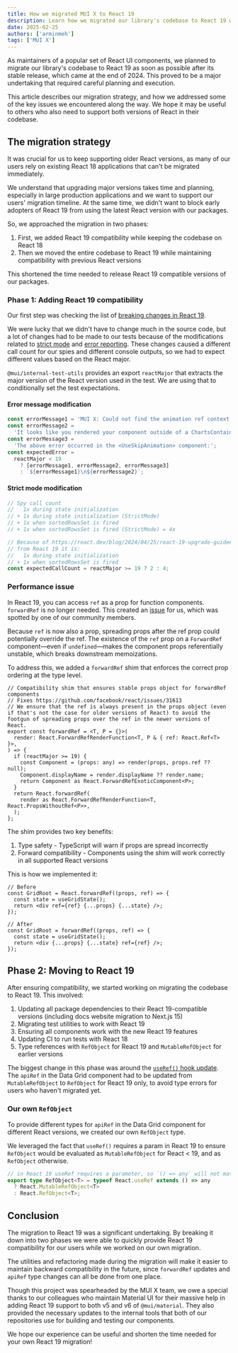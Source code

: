 ```yaml
---
title: How we migrated MUI X to React 19
description: Learn how we migrated our library's codebase to React 19 while maintaining backward compatibility.
date: 2025-02-25
authors: ['arminmeh']
tags: ['MUI X']
---
```


As maintainers of a popular set of React UI components, we planned to migrate our library's codebase to React 19 as soon as possible after its stable release, which came at the end of 2024.
This proved to be a major undertaking that required careful planning and execution.

This article describes our migration strategy, and how we addressed some of the key issues we encountered along the way.
We hope it may be useful to others who also need to support both versions of React in their codebase.

## The migration strategy

It was crucial for us to keep supporting older React versions, as many of our users rely on existing React 18 applications that can't be migrated immediately.

We understand that upgrading major versions takes time and planning, especially in large production applications and we want to support our users' migration timeline.
At the same time, we didn't want to block early adopters of React 19 from using the latest React version with our packages.

So, we approached the migration in two phases:

1. First, we added React 19 compatibility while keeping the codebase on React 18
2. Then we moved the entire codebase to React 19 while maintaining compatibility with previous React versions

This shortened the time needed to release React 19 compatible versions of our packages.

### Phase 1: Adding React 19 compatibility

Our first step was checking the list of [breaking changes in React 19](https://react.dev/blog/2024/04/25/react-19-upgrade-guide#breaking-changes).

We were lucky that we didn't have to change much in the source code, but a lot of changes had to be made to our tests because of the modifications related to [strict mode](https://react.dev/blog/2024/04/25/react-19-upgrade-guide#strict-mode-improvements) and [error reporting](https://react.dev/blog/2024/04/25/react-19-upgrade-guide#errors-in-render-are-not-re-thrown).
These changes caused a different call count for our spies and different console outputs, so we had to expect different values based on the React major.

`@mui/internal-test-utils` provides an export `reactMajor` that extracts the major version of the React version used in the test.
We are using that to conditionally set the test expectations.

#### Error message modification

```ts
const errorMessage1 = 'MUI X: Could not find the animation ref context.';
const errorMessage2 =
  'It looks like you rendered your component outside of a ChartsContainer parent component.';
const errorMessage3 =
  'The above error occurred in the <UseSkipAnimation> component:';
const expectedError =
  reactMajor < 19
    ? [errorMessage1, errorMessage2, errorMessage3]
    : `${errorMessage1}\n${errorMessage2}`;
```

#### Strict mode modification

```ts
// Spy call count
//   1x during state initialization
// + 1x during state initialization (StrictMode)
// + 1x when sortedRowsSet is fired
// + 1x when sortedRowsSet is fired (StrictMode) = 4x

// Because of https://react.dev/blog/2024/04/25/react-19-upgrade-guide#strict-mode-improvements
// from React 19 it is:
//   1x during state initialization
// + 1x when sortedRowsSet is fired
const expectedCallCount = reactMajor >= 19 ? 2 : 4;
```

### Performance issue

In React 19, you can access `ref` as a prop for function components. `forwardRef` is no longer needed.
This created an [issue](https://github.com/mui/mui-x/issues/15770) for us, which was spotted by one of our community members.

Because `ref` is now also a prop, spreading props after the ref prop could potentially override the ref.
The existence of the `ref` prop on a `ForwardRef` component—even if `undefined`—makes the component props referentially unstable, which breaks downstream memoizations.

To address this, we added a `forwardRef` shim that enforces the correct prop ordering at the type level.

```tsx
// Compatibility shim that ensures stable props object for forwardRef components
// Fixes https://github.com/facebook/react/issues/31613
// We ensure that the ref is always present in the props object (even if that's not the case for older versions of React) to avoid the footgun of spreading props over the ref in the newer versions of React.
export const forwardRef = <T, P = {}>(
  render: React.ForwardRefRenderFunction<T, P & { ref: React.Ref<T> }>,
) => {
  if (reactMajor >= 19) {
    const Component = (props: any) => render(props, props.ref ?? null);
    Component.displayName = render.displayName ?? render.name;
    return Component as React.ForwardRefExoticComponent<P>;
  }
  return React.forwardRef(
    render as React.ForwardRefRenderFunction<T, React.PropsWithoutRef<P>>,
  );
};
```

The shim provides two key benefits:

1. Type safety - TypeScript will warn if props are spread incorrectly
2. Forward compatibility - Components using the shim will work correctly in all supported React versions

This is how we implemented it:

```tsx
// Before
const GridRoot = React.forwardRef((props, ref) => {
  const state = useGridState();
  return <div ref={ref} {...props} {...state} />;
});

// After
const GridRoot = forwardRef((props, ref) => {
  const state = useGridState();
  return <div {...props} {...state} ref={ref} />;
});
```

## Phase 2: Moving to React 19

After ensuring compatibility, we started working on migrating the codebase to React 19. This involved:

1. Updating all package dependencies to their React 19-compatible versions (including docs website migration to Next.js 15)
2. Migrating test utilities to work with React 19
3. Ensuring all components work with the new React 19 features
4. Updating CI to run tests with React 18
5. Type references with `RefObject` for React 19 and `MutableRefObject` for earlier versions

The biggest change in this phase was around the [`useRef()` hook update](https://react.dev/blog/2024/04/25/react-19-upgrade-guide#useref-requires-argument).
The `apiRef` in the Data Grid component had to be updated from `MutableRefObject` to `RefObject` for React 19 only, to avoid type errors for users who haven't migrated yet.

### Our own `RefObject`

To provide different types for `apiRef` in the Data Grid component for different React versions, we created our own `RefObject` type.

We leveraged the fact that `useRef()` requires a param in React 19 to ensure `RefObject` would be evaluated as `MutableRefObject` for React < 19, and as `RefObject` otherwise.

```ts
// in React 19 useRef requires a parameter, so `() => any` will not match anymore
export type RefObject<T> = typeof React.useRef extends () => any
  ? React.MutableRefObject<T>
  : React.RefObject<T>;
```

## Conclusion

The migration to React 19 was a significant undertaking.
By breaking it down into two phases we were able to quickly provide React 19 compatibility for our users while we worked on our own migration.

The utilities and refactoring made during the migration will make it easier to maintain backward compatibility in the future, since `forwardRef` updates and `apiRef` type changes can all be done from one place.

Though this project was spearheaded by the MUI X team, we owe a special thanks to our colleagues who maintain Material UI for their massive help in adding React 19 support to both v5 and v6 of `@mui/material`.
They also provided the necessary updates to the internal tools that both of our repositories use for building and testing our components.

We hope our experience can be useful and shorten the time needed for your own React 19 migration!
